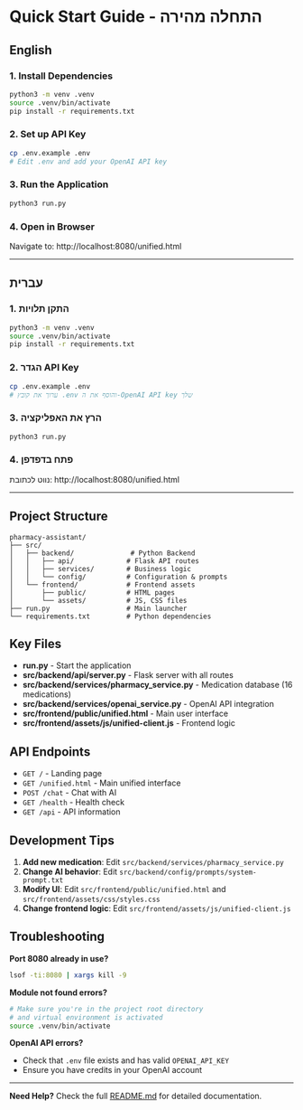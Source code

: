 # Quick Start Guide - התחלה מהירה

## English

### 1. Install Dependencies
```bash
python3 -m venv .venv
source .venv/bin/activate
pip install -r requirements.txt
```

### 2. Set up API Key
```bash
cp .env.example .env
# Edit .env and add your OpenAI API key
```

### 3. Run the Application
```bash
python3 run.py
```

### 4. Open in Browser
Navigate to: http://localhost:8080/unified.html

---

## עברית

### 1. התקן תלויות
```bash
python3 -m venv .venv
source .venv/bin/activate
pip install -r requirements.txt
```

### 2. הגדר API Key
```bash
cp .env.example .env
# ערוך את קובץ .env והוסף את ה-OpenAI API key שלך
```

### 3. הרץ את האפליקציה
```bash
python3 run.py
```

### 4. פתח בדפדפן
נווט לכתובת: http://localhost:8080/unified.html

---

## Project Structure

```
pharmacy-assistant/
├── src/
│   ├── backend/              # Python Backend
│   │   ├── api/             # Flask API routes
│   │   ├── services/        # Business logic
│   │   └── config/          # Configuration & prompts
│   └── frontend/            # Frontend assets
│       ├── public/          # HTML pages
│       └── assets/          # JS, CSS files
├── run.py                   # Main launcher
└── requirements.txt         # Python dependencies
```

## Key Files

- **run.py** - Start the application
- **src/backend/api/server.py** - Flask server with all routes
- **src/backend/services/pharmacy_service.py** - Medication database (16 medications)
- **src/backend/services/openai_service.py** - OpenAI API integration
- **src/frontend/public/unified.html** - Main user interface
- **src/frontend/assets/js/unified-client.js** - Frontend logic

## API Endpoints

- `GET /` - Landing page
- `GET /unified.html` - Main unified interface
- `POST /chat` - Chat with AI
- `GET /health` - Health check
- `GET /api` - API information

## Development Tips

1. **Add new medication**: Edit `src/backend/services/pharmacy_service.py`
2. **Change AI behavior**: Edit `src/backend/config/prompts/system-prompt.txt`
3. **Modify UI**: Edit `src/frontend/public/unified.html` and `src/frontend/assets/css/styles.css`
4. **Change frontend logic**: Edit `src/frontend/assets/js/unified-client.js`

## Troubleshooting

**Port 8080 already in use?**
```bash
lsof -ti:8080 | xargs kill -9
```

**Module not found errors?**
```bash
# Make sure you're in the project root directory
# and virtual environment is activated
source .venv/bin/activate
```

**OpenAI API errors?**
- Check that `.env` file exists and has valid `OPENAI_API_KEY`
- Ensure you have credits in your OpenAI account

---

**Need Help?** Check the full [README.md](README.md) for detailed documentation.
